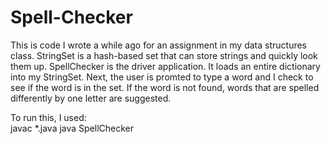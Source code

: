 # Spell-Checker

This is code I wrote a while ago for an assignment in my data structures class.
StringSet is a hash-based set that can store strings and quickly look them up. 
SpellChecker is the driver application. It loads an entire dictionary into my StringSet.
Next, the user is promted to type a word and I check to see if the word is in the set.
If the word is not found, words that are spelled differently by one letter are suggested.

To run this, I used:  
javac *.java
java SpellChecker
